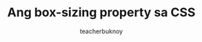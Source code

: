 ---
title: Ang box-sizing property sa CSS
banner:
  title: "Ang box-sizing property sa CSS"
  subtitle: CSS Basics
description: Alamin kung para saan ang CSS box-sizing property.
author: teacherbuknoy
syndication:
  - https://youtu.be/0orT3dMIUmc
  - https://www.tiktok.com/@antaresphdev/video/7385251284309249298
  - https://mas.to/@antaresphdev/112689931173475684
  - label: YouTube
    url: https://youtu.be/0orT3dMIUmc
  - label: Mastodon
    url: https://mas.to/@antaresphdev/112689931173475684
  - label: Tiktok
    url: https://www.tiktok.com/@antaresphdev/video/7385251284309249298
rssLink: https://www.tiktok.com/@antaresphdev/video/7385251284309249298
video:
  provider: cdn
  lang: tl
  formats:
    - path: /videos/box-sizing.mp4
      type: video/mp4
      width: 1080
      height: 1920
  captions: 
    - label: Filipino
      url: /assets/files/videos/box-sizing/box-sizing.vtt
      lang: tl
      kind: captions
      isDefault: true
cover:
  folder: box-sizing
  filename: box-sizing.jpg
  sizes: [300, 600, 900, 1200, 1440, 1920]
  formats: ['png', 'webp', 'avif']
  width: 1080
  height: 1920
tags:
  - css
type: short
---